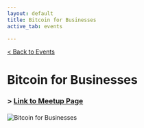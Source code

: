 ```yaml
---
layout: default
title: Bitcoin for Businesses
active_tab: events

---
```


[< Back to Events](/events)

# Bitcoin for Businesses

### > [Link to Meetup Page](https://www.meetup.com/BitcoinCharlotte/events/284101538/)

<article style="margin:20px 0 50px">
<div class="row justify-content-center">
    <div class="col">
        <img src="/assets/img/posts/InstagramB4B.jpg" alt="Bitcoin for Businesses" title="Bitcoin for Businesses"/>
    </div>
    <div class="col"></div>
    <div class="col"></div>
</div>
</article>